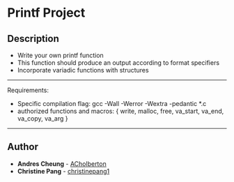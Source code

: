 # Printf Project

## Description

* Write your own printf function
* This function should produce an output according to format specifiers
* Incorporate variadic functions with structures

---

Requirements:

* Specific compilation flag: gcc -Wall -Werror -Wextra -pedantic *.c
* authorized functions and macros: { write, malloc, free, va_start, va_end, va_copy, va_arg }

---

## Author

* **Andres Cheung** - [ACholberton](https://github.com/ACholberton)
* **Christine Pang** - [christinepang1](https://github.com/christinepang1)
